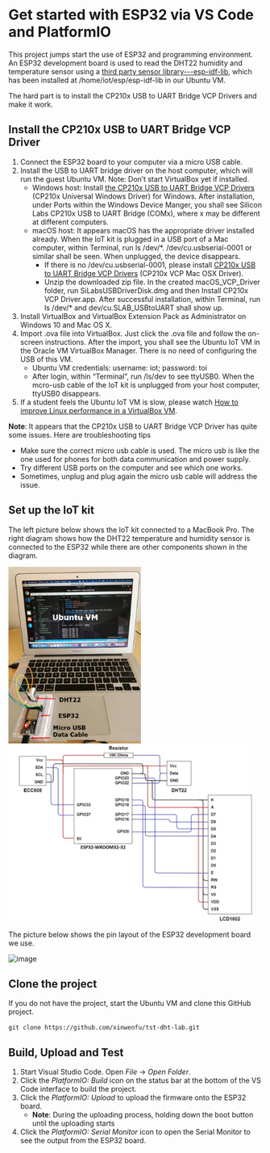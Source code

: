 # Get started with ESP32 via VS Code and PlatformIO

This project jumps start the use of ESP32 and programming environment. An ESP32 development board is used to read the DHT22 humidity and temperature sensor using a [third party sensor library---esp-idf-lib](https://github.com/UncleRus/esp-idf-lib), which has been installed at /home/iot/esp/esp-idf-lib in our Ubuntu VM.

The hard part is to install the CP210x USB to UART Bridge VCP Drivers and make it work.

## Install the CP210x USB to UART Bridge VCP Driver

1.	Connect the ESP32 board to your computer via a micro USB cable.
2.	Install the USB to UART bridge driver on the host computer, which will run the guest Ubuntu VM. Note: Don’t start VirtualBox yet if installed.
    - Windows host: Install [the CP210x USB to UART Bridge VCP Drivers](https://www.silabs.com/developers/usb-to-uart-bridge-vcp-drivers) (CP210x Universal Windows Driver) for Windows. After installation, under Ports within the Windows Device Manger, you shall see Silicon Labs CP210x USB to UART Bridge (COMx), where x may be different at different computers.
    - macOS host: It appears macOS has the appropriate driver installed already. When the IoT kit is plugged in a USB port of a Mac computer, within Terminal, run ls /dev/*. /dev/cu.usbserial-0001 or similar shall be seen. When unplugged, the device disappears. 
      - If there is no /dev/cu.usbserial-0001, please install [CP210x USB to UART Bridge VCP Drivers](https://www.silabs.com/developers/usb-to-uart-bridge-vcp-drivers) (CP210x VCP Mac OSX Driver). 
      - Unzip the downloaded zip file. In the created macOS_VCP_Driver folder, run SiLabsUSBDriverDisk.dmg and then Install CP210x VCP Driver.app. After successful installation, within Terminal, run ls /dev/* and dev/cu.SLAB_USBtoUART shall show up.
3.	Install VirtualBox and VirtualBox Extension Pack as Administrator on Windows 10 and Mac OS X.
4.	Import .ova file into VirtualBox. Just click the .ova file and follow the on-screen instructions. After the import, you shall see the Ubuntu IoT VM in the Oracle VM VirtualBox Manager. There is no need of configuring the USB of this VM.
    - Ubuntu VM credentials: username: iot; password: toi
    - After login, within “Terminal”, run /ls/dev to see ttyUSB0. When the mcro-usb cable of the IoT kit is unplugged from your host computer, ttyUSB0 disappears. 
5.	If a student feels the Ubuntu IoT VM is slow, please watch [How to improve Linux performance in a VirtualBox VM](https://www.youtube.com/watch?v=tbF8jNjD_IE).

**Note**: It appears that the CP210x USB to UART Bridge VCP Driver has quite some issues. Here are troubleshooting tips
- Make sure the correct micro usb cable is used. The micro usb is like the one used for phones for both data communication and power supply.
- Try different USB ports on the computer and see which one works. 
- Sometimes, unplug and plug again the micro usb cable will address the issue.

## Set up the IoT kit

The left picture below shows the IoT kit connected to a MacBook Pro. The right diagram shows how the DHT22 temperature and humidity sensor is connected to the ESP32 while there are other components shown in the diagram.

<img src="imgs/IoTKit.png" height=350> <img src="imgs/diagram.jpg" height=350>

The picture below shows the pin layout of the ESP32 development board we use.

![image](https://user-images.githubusercontent.com/69218457/218525664-75457d38-a82f-4c06-8dd5-dbf9b8725e68.png)

## Clone the project 

If you do not have the project, start the Ubuntu VM and clone this GitHub project. 
```
git clone https://github.com/xinwenfu/tst-dht-lab.git
```

## Build, Upload and Test

1. Start Visual Studio Code. Open *File* -> *Open Folder*. 
2. Click the *PlatformIO: Build* icon on the status bar at the bottom of the VS Code interface to build the project. 
3. Click the *PlatformIO: Upload* to upload the firmware onto the ESP32 board. 
   - **Note**: During the uploading process, holding down the boot button until the uploading starts
4. Click the *PlatformIO: Serial Monitor* icon to open the Serial Monitor to see the output from the ESP32 board. 


